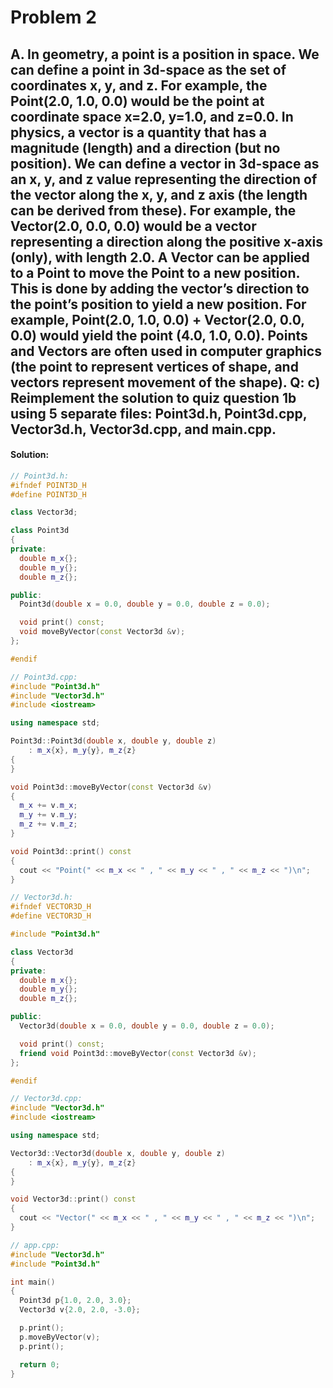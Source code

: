 # Problem 2

## A. In geometry, a point is a position in space. We can define a point in 3d-space as the set of coordinates x, y, and z. For example, the Point(2.0, 1.0, 0.0) would be the point at coordinate space x=2.0, y=1.0, and z=0.0. In physics, a vector is a quantity that has a magnitude (length) and a direction (but no position). We can define a vector in 3d-space as an x, y, and z value representing the direction of the vector along the x, y, and z axis (the length can be derived from these). For example, the Vector(2.0, 0.0, 0.0) would be a vector representing a direction along the positive x-axis (only), with length 2.0. A Vector can be applied to a Point to move the Point to a new position. This is done by adding the vector’s direction to the point’s position to yield a new position. For example, Point(2.0, 1.0, 0.0) + Vector(2.0, 0.0, 0.0) would yield the point (4.0, 1.0, 0.0). Points and Vectors are often used in computer graphics (the point to represent vertices of shape, and vectors represent movement of the shape). Q: c) Reimplement the solution to quiz question 1b using 5 separate files: Point3d.h, Point3d.cpp, Vector3d.h, Vector3d.cpp, and main.cpp.

#### **Solution:**

```c++
// Point3d.h:
#ifndef POINT3D_H
#define POINT3D_H

class Vector3d;

class Point3d
{
private:
  double m_x{};
  double m_y{};
  double m_z{};

public:
  Point3d(double x = 0.0, double y = 0.0, double z = 0.0);

  void print() const;
  void moveByVector(const Vector3d &v);
};

#endif

// Point3d.cpp:
#include "Point3d.h"
#include "Vector3d.h"
#include <iostream>

using namespace std;

Point3d::Point3d(double x, double y, double z)
    : m_x{x}, m_y{y}, m_z{z}
{
}

void Point3d::moveByVector(const Vector3d &v)
{
  m_x += v.m_x;
  m_y += v.m_y;
  m_z += v.m_z;
}

void Point3d::print() const
{
  cout << "Point(" << m_x << " , " << m_y << " , " << m_z << ")\n";
}

// Vector3d.h:
#ifndef VECTOR3D_H
#define VECTOR3D_H

#include "Point3d.h"

class Vector3d
{
private:
  double m_x{};
  double m_y{};
  double m_z{};

public:
  Vector3d(double x = 0.0, double y = 0.0, double z = 0.0);

  void print() const;
  friend void Point3d::moveByVector(const Vector3d &v);
};

#endif

// Vector3d.cpp:
#include "Vector3d.h"
#include <iostream>

using namespace std;

Vector3d::Vector3d(double x, double y, double z)
    : m_x{x}, m_y{y}, m_z{z}
{
}

void Vector3d::print() const
{
  cout << "Vector(" << m_x << " , " << m_y << " , " << m_z << ")\n";
}

// app.cpp:
#include "Vector3d.h"
#include "Point3d.h"

int main()
{
  Point3d p{1.0, 2.0, 3.0};
  Vector3d v{2.0, 2.0, -3.0};

  p.print();
  p.moveByVector(v);
  p.print();

  return 0;
}
```
